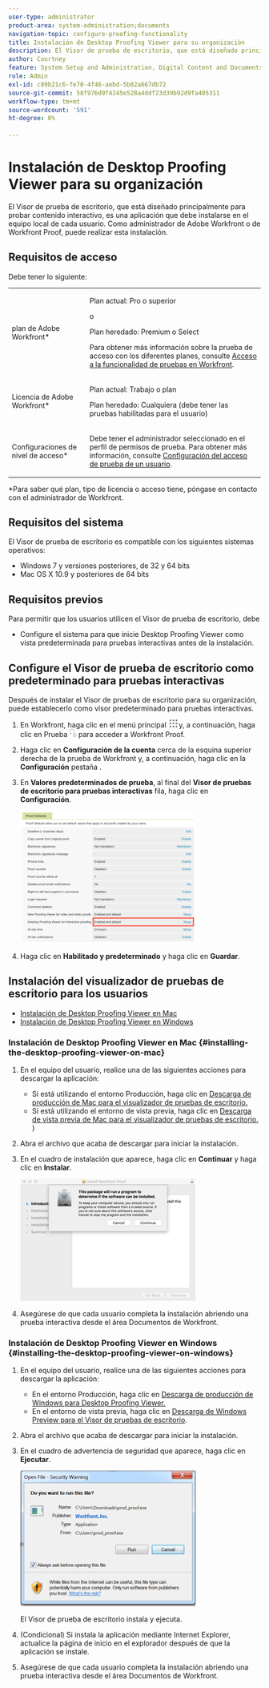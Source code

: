 ```yaml
---
user-type: administrator
product-area: system-administration;documents
navigation-topic: configure-proofing-functionality
title: Instalación de Desktop Proofing Viewer para su organización
description: El Visor de prueba de escritorio, que está diseñado principalmente para probar contenido interactivo, es una aplicación que debe instalarse en el equipo local de cada usuario. Como administrador de Adobe Workfront o de Workfront Proof, puede realizar esta instalación.
author: Courtney
feature: System Setup and Administration, Digital Content and Documents
role: Admin
exl-id: c89b21c6-fe70-4f46-aebd-5b82a667db72
source-git-commit: 58f976d9f4245e528a4ddf23d39b92d9fa405311
workflow-type: tm+mt
source-wordcount: '591'
ht-degree: 0%

---
```


# Instalación de Desktop Proofing Viewer para su organización

El Visor de prueba de escritorio, que está diseñado principalmente para probar contenido interactivo, es una aplicación que debe instalarse en el equipo local de cada usuario. Como administrador de Adobe Workfront o de Workfront Proof, puede realizar esta instalación.

## Requisitos de acceso

Debe tener lo siguiente:

<table style="table-layout:auto"> 
 <col> 
 <col> 
 <tbody> 
  <tr> 
   <td role="rowheader">plan de Adobe Workfront*</td> 
   <td> <p>Plan actual: Pro o superior</p> <p>o</p> <p>Plan heredado: Premium o Select</p> <p>Para obtener más información sobre la prueba de acceso con los diferentes planes, consulte <a href="../../../administration-and-setup/manage-workfront/configure-proofing/access-to-proofing-functionality.md" class="MCXref xref">Acceso a la funcionalidad de pruebas en Workfront</a>.</p> </td> 
  </tr> 
  <tr> 
   <td role="rowheader">Licencia de Adobe Workfront*</td> 
   <td> <p>Plan actual: Trabajo o plan</p> <p>Plan heredado: Cualquiera (debe tener las pruebas habilitadas para el usuario)</p> </td> 
  </tr> 
  <tr> 
   <td role="rowheader">Configuraciones de nivel de acceso*</td> 
   <td> <p>Debe tener el administrador seleccionado en el perfil de permisos de prueba. Para obtener más información, consulte <a href="../../../administration-and-setup/manage-workfront/configure-proofing/configure-a-users-proofing-access.md" class="MCXref xref">Configuración del acceso de prueba de un usuario</a>.</p> </td> 
  </tr> 
 </tbody> 
</table>

&#42;Para saber qué plan, tipo de licencia o acceso tiene, póngase en contacto con el administrador de Workfront.

## Requisitos del sistema

El Visor de prueba de escritorio es compatible con los siguientes sistemas operativos:

* Windows 7 y versiones posteriores, de 32 y 64 bits
* Mac OS X 10.9 y posteriores de 64 bits

## Requisitos previos

Para permitir que los usuarios utilicen el Visor de prueba de escritorio, debe

* Configure el sistema para que inicie Desktop Proofing Viewer como vista predeterminada para pruebas interactivas antes de la instalación.

## Configure el Visor de prueba de escritorio como predeterminado para pruebas interactivas

Después de instalar el Visor de pruebas de escritorio para su organización, puede establecerlo como visor predeterminado para pruebas interactivas.

1. En Workfront, haga clic en el menú principal ![](assets/main-menu-icon.png)y, a continuación, haga clic en Prueba ![](assets/proofing-in-main-menu.png) para acceder a Workfront Proof.

1. Haga clic en **Configuración de la cuenta** cerca de la esquina superior derecha de la prueba de Workfront y, a continuación, haga clic en la **Configuración** pestaña .

1. En **Valores predeterminados de prueba**, al final del **Visor de pruebas de escritorio para pruebas interactivas** fila, haga clic en **Configuración**.

   ![](assets/proof-defaults-350x265.png)

1. Haga clic en **Habilitado y predeterminado** y haga clic en **Guardar**.

## Instalación del visualizador de pruebas de escritorio para los usuarios

* [Instalación de Desktop Proofing Viewer en Mac](#installing-the-desktop-proofing-viewer-on-mac)
* [Instalación de Desktop Proofing Viewer en Windows](#installing-the-desktop-proofing-viewer-on-windows)

### Instalación de Desktop Proofing Viewer en Mac {#installing-the-desktop-proofing-viewer-on-mac}

1. En el equipo del usuario, realice una de las siguientes acciones para descargar la aplicación:

   * Si está utilizando el entorno Producción, haga clic en  [Descarga de producción de Mac para el visualizador de pruebas de escritorio.](https://assets.proofhq.com/nativeviewer/desktop_viewer/Workfront+Proof-2.1.19.pkg)
   * Si está utilizando el entorno de vista previa, haga clic en  [Descarga de vista previa de Mac para el visualizador de pruebas de escritorio.](https://assets.preview.proofhq.com/nativeviewer/desktop_viewer/Workfront+Proof+Preview-2.1.19.pkg)
)

1. Abra el archivo que acaba de descargar para iniciar la instalación.
1. En el cuadro de instalación que aparece, haga clic en **Continuar** y haga clic en **Instalar**.

   ![0000776.png](assets/00000776-350x244.png)

1. Asegúrese de que cada usuario completa la instalación abriendo una prueba interactiva desde el área Documentos de Workfront.

### Instalación de Desktop Proofing Viewer en Windows {#installing-the-desktop-proofing-viewer-on-windows}

1. En el equipo del usuario, realice una de las siguientes acciones para descargar la aplicación:

   * En el entorno Producción, haga clic en [Descarga de producción de Windows para Desktop Proofing Viewer.](https://assets.proofhq.com/nativeviewer/desktop_viewer/Workfront+Proof+Setup+2.1.19.exe)
   * En el entorno de vista previa, haga clic en [Descarga de Windows Preview para el Visor de pruebas de escritorio](https://assets.preview.proofhq.com/nativeviewer/desktop_viewer/Workfront+Proof+Preview+Setup+2.1.19.exe).

1. Abra el archivo que acaba de descargar para iniciar la instalación.
1. En el cuadro de advertencia de seguridad que aparece, haga clic en **Ejecutar**.

   ![Screen_Shot_2018-05-02_at_10.56.55_AM.png](assets/screen-shot-2018-05-02-at-10.56.55-am-350x271.png)

   El Visor de prueba de escritorio instala y ejecuta.

1. (Condicional) Si instala la aplicación mediante Internet Explorer, actualice la página de inicio en el explorador después de que la aplicación se instale.
1. Asegúrese de que cada usuario completa la instalación abriendo una prueba interactiva desde el área Documentos de Workfront.
